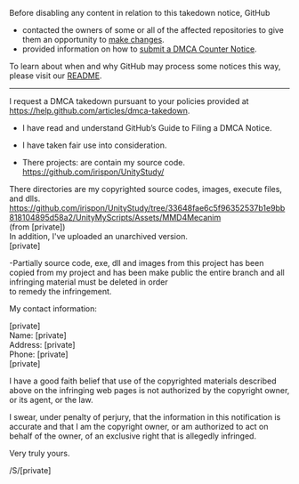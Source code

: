 Before disabling any content in relation to this takedown notice, GitHub
- contacted the owners of some or all of the affected repositories to give them an opportunity to [make changes](https://docs.github.com/en/github/site-policy/dmca-takedown-policy#a-how-does-this-actually-work).
- provided information on how to [submit a DMCA Counter Notice](https://docs.github.com/en/articles/guide-to-submitting-a-dmca-counter-notice).

To learn about when and why GitHub may process some notices this way, please visit our [README](https://github.com/github/dmca/blob/master/README.md#anatomy-of-a-takedown-notice).

---

I request a DMCA takedown pursuant to your policies provided at
https://help.github.com/articles/dmca-takedown.

- I have read and understand GitHub’s Guide to Filing a DMCA Notice.

- I have taken fair use into consideration.

- There projects: are contain my source code.
https://github.com/irispon/UnityStudy/

There directories are my copyrighted source codes, images, execute
files, and dlls.  
https://github.com/irispon/UnityStudy/tree/33648fae6c5f96352537b1e9bb818104895d58a2/UnityMyScripts/Assets/MMD4Mecanim  
(from [private])  
In addition, I've uploaded an unarchived version.  
[private]

-Partially source code, exe, dll and images from this project has been copied from my project and has been make public the entire branch and all infringing material must be deleted in order  
to remedy the infringement.

My contact information:

[private]  
Name: [private]  
Address: [private]  
Phone: [private]  
[private]

I have a good faith belief that use of the copyrighted materials
described above on the infringing web pages is not authorized by the
copyright owner, or its agent, or the law.

I swear, under penalty of perjury, that the information in this
notification is accurate and that I am the copyright owner, or am
authorized to act on behalf of the owner, of an exclusive right that is
allegedly infringed.

Very truly yours.

/S/[private]
